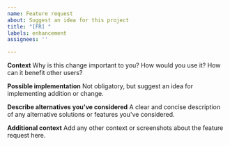 ```yaml
---
name: Feature request
about: Suggest an idea for this project
title: "[FR] "
labels: enhancement
assignees: ''

---
```


<!--- Provide a general summary of the feature request in the Title above -->

**Context**
Why is this change important to you? How would you use it? How can it benefit other users?

**Possible implementation**
Not obligatory, but suggest an idea for implementing addition or change.

**Describe alternatives you've considered**
A clear and concise description of any alternative solutions or features you've considered.

**Additional context**
Add any other context or screenshots about the feature request here.
